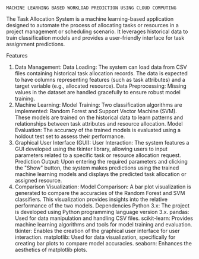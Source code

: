     MACHINE LEARNING BASED WORKLOAD PREDICTION USING CLOUD COMPUTING

The Task Allocation System is a machine learning-based application designed to automate the process of allocating tasks or resources in a project management or scheduling scenario. It leverages historical data to train classification models and provides a user-friendly interface for task assignment predictions.

Features
1. Data Management:
Data Loading: The system can load data from CSV files containing historical task allocation records. The data is expected to have columns representing features (such as task attributes) and a target variable (e.g., allocated resource).
Data Preprocessing: Missing values in the dataset are handled gracefully to ensure robust model training.
2. Machine Learning:
Model Training: Two classification algorithms are implemented: Random Forest and Support Vector Machine (SVM). These models are trained on the historical data to learn patterns and relationships between task attributes and resource allocation.
Model Evaluation: The accuracy of the trained models is evaluated using a holdout test set to assess their performance.
3. Graphical User Interface (GUI):
User Interaction: The system features a GUI developed using the tkinter library, allowing users to input parameters related to a specific task or resource allocation request.
Prediction Output: Upon entering the required parameters and clicking the "Show" button, the system makes predictions using the trained machine learning models and displays the predicted task allocation or assigned resource.
4. Comparison Visualization:
Model Comparison: A bar plot visualization is generated to compare the accuracies of the Random Forest and SVM classifiers. This visualization provides insights into the relative performance of the two models.
Dependencies
Python 3.x: The project is developed using Python programming language version 3.x.
pandas: Used for data manipulation and handling CSV files.
scikit-learn: Provides machine learning algorithms and tools for model training and evaluation.
tkinter: Enables the creation of the graphical user interface for user interaction.
matplotlib: Used for data visualization, specifically for creating bar plots to compare model accuracies.
seaborn: Enhances the aesthetics of matplotlib plots.
